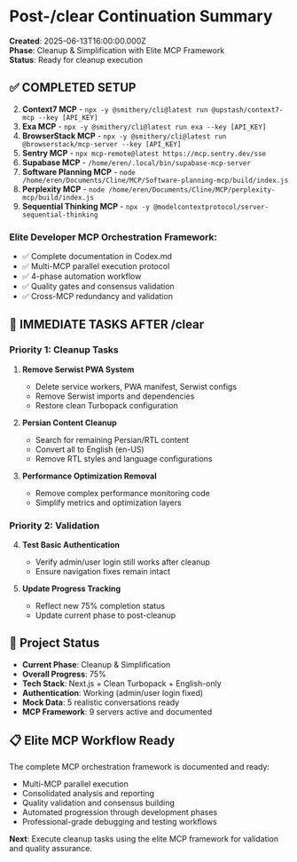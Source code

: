 # Post-/clear Continuation Summary
**Created**: 2025-06-13T16:00:00.000Z  
**Phase**: Cleanup & Simplification with Elite MCP Framework  
**Status**: Ready for cleanup execution

## ✅ **COMPLETED SETUP**

2. **Context7 MCP** - `npx -y @smithery/cli@latest run @upstash/context7-mcp --key [API_KEY]`
3. **Exa MCP** - `npx -y @smithery/cli@latest run exa --key [API_KEY]`
4. **BrowserStack MCP** - `npx -y @smithery/cli@latest run @browserstack/mcp-server --key [API_KEY]`
5. **Sentry MCP** - `npx mcp-remote@latest https://mcp.sentry.dev/sse`
6. **Supabase MCP** - `/home/eren/.local/bin/supabase-mcp-server`
7. **Software Planning MCP** - `node /home/eren/Documents/Cline/MCP/Software-planning-mcp/build/index.js`
8. **Perplexity MCP** - `node /home/eren/Documents/Cline/MCP/perplexity-mcp/build/index.js`
9. **Sequential Thinking MCP** - `npx -y @modelcontextprotocol/server-sequential-thinking`

### **Elite Developer MCP Orchestration Framework**:
- ✅ Complete documentation in Codex.md
- ✅ Multi-MCP parallel execution protocol
- ✅ 4-phase automation workflow
- ✅ Quality gates and consensus validation
- ✅ Cross-MCP redundancy and validation

## 🧽 **IMMEDIATE TASKS AFTER /clear**

### **Priority 1: Cleanup Tasks**
1. **Remove Serwist PWA System**
   - Delete service workers, PWA manifest, Serwist configs
   - Remove Serwist imports and dependencies
   - Restore clean Turbopack configuration

2. **Persian Content Cleanup**  
   - Search for remaining Persian/RTL content
   - Convert all to English (en-US)
   - Remove RTL styles and language configurations

3. **Performance Optimization Removal**
   - Remove complex performance monitoring code
   - Simplify metrics and optimization layers

### **Priority 2: Validation**
4. **Test Basic Authentication**
   - Verify admin/user login still works after cleanup
   - Ensure navigation fixes remain intact

5. **Update Progress Tracking**
   - Reflect new 75% completion status
   - Update current phase to post-cleanup

## 🎯 **Project Status**
- **Current Phase**: Cleanup & Simplification  
- **Overall Progress**: 75%
- **Tech Stack**: Next.js + Clean Turbopack + English-only
- **Authentication**: Working (admin/user login fixed)
- **Mock Data**: 5 realistic conversations ready
- **MCP Framework**: 9 servers active and documented

## 📋 **Elite MCP Workflow Ready**
The complete MCP orchestration framework is documented and ready:
- Multi-MCP parallel execution
- Consolidated analysis and reporting
- Quality validation and consensus building
- Automated progression through development phases
- Professional-grade debugging and testing workflows

**Next**: Execute cleanup tasks using the elite MCP framework for validation and quality assurance.